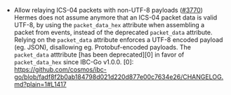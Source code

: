 - Allow relaying ICS-04 packets with non-UTF-8 payloads ([\#3770](https://github.com/informalsystems/hermes/issues/3770))
  Hermes does not assume anymore that an ICS-04 packet data is valid UTF-8,
  by using the `packet_data_hex` attribute when assembling a packet from events, instead of the deprecated `packet_data` attribute.
  Relying on the `packet_data` attribute enforces a UTF-8 encoded payload (eg. JSON), disallowing eg. Protobuf-encoded payloads.
  The `packet_data` atttribute [has been deprecated][0] in favor of `packet_data_hex` since IBC-Go v1.0.0.
  [0]: https://github.com/cosmos/ibc-go/blob/fadf8f2b0ab184798d021d220d877e00c7634e26/CHANGELOG.md?plain=1#L1417

